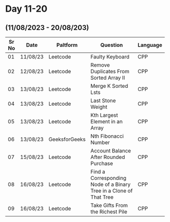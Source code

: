 # Day 11-20
## (11/08/2023 - 20/08/203)

Sr No   |   Date     |  Paltform |              Question          | Language
--------|------------|-----------|---------------------------------|-----------
  01  |  11/08/23  | Leetcode  | Faulty Keyboard | CPP
  02 | 12/08/23 | Leetcode | Remove Duplicates From Sorted Array II | CPP
  03 | 13/08/23 | Leetcode | Merge K Sorted Lsts | CPP
  04 | 13/08/23 | Leetcode | Last Stone Weight | CPP
  05 | 13/08/23 | Leetcode | Kth Largest Element in an Array | CPP
  06 | 13/08/23 | GeeksforGeeks | Nth Fibonacci Number | CPP
  07 | 15/08/23 | Leetcode | Account Balance After Rounded Purchase | CPP
  08 | 16/08/23 | Leetcode | Find a Corresponding Node of a Binary Tree in a Clone of That Tree | CPP
  09 | 16/08/23 | Leetcode | Take Gifts From the Richest Pile | CPP
